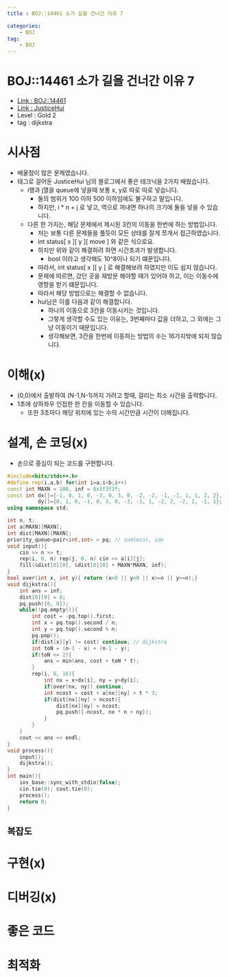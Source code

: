 ```yaml
---
title : BOJ::14461 소가 길을 건너간 이유 7

categories:
    - BOJ
tag:
    - BOJ
---
```

# BOJ::14461 소가 길을 건너간 이유 7
- [Link : BOJ::14461](https://www.acmicpc.net/problem/14461)
- [Link : JusticeHui](https://justicehui.github.io/usaco/2019/06/22/BOJ14461/)
- Level : Gold 2
- tag : dijkstra

# 시사점
- 배울점이 많은 문제였습니다.
- 태그로 걸어둔 JusticeHui 님의 블로그에서 좋은 테크닉을 2가지 배웠습니다.
  - i행과 j열을 queue에 넣을때 보통 x, y로 따로 따로 넣습니다.
    - 둘의 범위가 100 이하 500 이하임에도 불구하고 말입니다.
    - 하지만, i * n + j 로 넣고, 역으로 꺼내면 하나의 크기에 둘을 넣을 수 있습니다.
  - 다른 한 가지는, 해당 문제에서 제시된 3칸의 이동을 한번에 하는 방법입니다.
    - 저는 보통 다른 문제들을 풀듯이 모든 상태를 잘게 쪼개서 접근하였습니다.
    - int status[ x ][ y ][ move ] 와 같은 식으로요.
    - 하지만 위와 같이 해결하려 하면 시간초과가 발생합니다.
      - bool 이라고 생각해도 10^8이나 되기 떄문입니다.
    - 따라서, int status[ x ][ y ] 로 해결해보려 하였지만 이도 쉽지 않습니다.
    - 문제에 따르면, 갔던 곳을 재방문 해야할 때가 있어야 하고, 이는 이동수에 영향을 받기 떄문입니다.
    - 따라서 해당 방법으로는 해결할 수 없습니다.
    - hui님은 이를 다음과 같이 해결합니다.
      - 하나의 이동으로 3칸을 이동시키는 것입니다.
      - 그렇게 생각할 수도 있는 이유는, 3번째마다 값을 더하고, 그 외에는 그냥 이동이기 때문입니다.
      - 생각해보면, 3칸을 한번에 이동하는 방법의 수는 16가지밖에 되지 않습니다.

# 이해(x)
- (0,0)에서 출발하여 (N-1,N-1)까지 가려고 할때, 걸리는 최소 시간을 출력합니다.
- 1초에 상하좌우 인접한 한 칸을 이동할 수 있습니다.
  - 또한 3초마다 해당 위치에 있는 수의 시간만큼 시간이 더해집니다.

# 설계, 손 코딩(x)
- 손으로 중심이 되는 코드를 구현합니다.

```cpp
#include<bits/stdc++.h>
#define rep(i,a,b) for(int i=a;i<b;i++)
const int MAXN = 100, inf = 0x3f3f3f;
const int dx[]={-1, 0, 1, 0, -3, 0, 3, 0, -2, -2, -1, -1, 1, 1, 2, 2},
          dy[]={0, 1, 0, -1, 0, 3, 0, -3, -1, 1, -2, 2, -2, 2, -1, 1};
using namespace std;

int n, t;
int a[MAXN][MAXN];
int dist[MAXN][MAXN];
priority_queue<pair<int,int> > pq; // sum(min), idx
void input(){
    cin >> n >> t;
    rep(i, 0, n) rep(j, 0, n) cin >> a[i][j];
    fill(&dist[0][0], &dist[0][0] + MAXN*MAXN, inf);
}
bool over(int x, int y){ return (x<0 || y<0 || x>=n || y>=n);}
void dijkstra(){
    int ans = inf;
    dist[0][0] = 0;
    pq.push({0, 0});
    while(!pq.empty()){
        int cost = -pq.top().first;
        int x = pq.top().second / n;
        int y = pq.top().second % n;
        pq.pop();
        if(dist[x][y] != cost) continue; // dijkstra
        int toN = (n-1 - x) + (n-1 - y);
        if(toN <= 2){
            ans = min(ans, cost + toN * t);
        }
        rep(i, 0, 16){
            int nx = x+dx[i], ny = y+dy[i];
            if(over(nx, ny)) continue;
            int ncost = cost + a[nx][ny] + t * 3;
            if(dist[nx][ny] > ncost){
                dist[nx][ny] = ncost;
                pq.push({-ncost, nx * n + ny});
            }
        }
    }
    cout << ans << endl;
}
void process(){
    input();
    dijkstra();
}
int main(){
    ios_base::sync_with_stdio(false);
    cin.tie(0); cout.tie(0);
    process();
    return 0;
}

```

## 복잡도


# 구현(x)


# 디버깅(x)

# 좋은 코드

# 최적화

